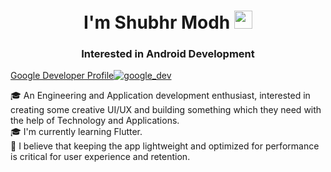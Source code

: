 <h1 align="center">I'm Shubhr Modh <img src="https://github.com/TheDudeThatCode/TheDudeThatCode/raw/master/Assets/Hi.gif" width="29" height="29" /></h1>
<h3 align="center">Interested in Android Development</h3>

<p align="left"> <a href="https://g.dev/shubhr_modh" target="blank">Google Developer Profile<img src="" alt="google_dev" /></a> </p>

🎓 An Engineering and Application development enthusiast, interested in creating some creative UI/UX and building something which they need with the help of Technology and Applications.
<br/>
🎓 I'm currently learning Flutter.
<br/>
💫 I believe that keeping the app lightweight and optimized for performance is critical for user experience and retention.
